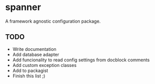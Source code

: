 # spanner

A framework agnostic configuration package.

## TODO

- Write documentation
- Add database adapter
- Add funcionality to read config settings from docblock comments
- Add custom exception classes
- Add to packagist
- Finish this list ;)
